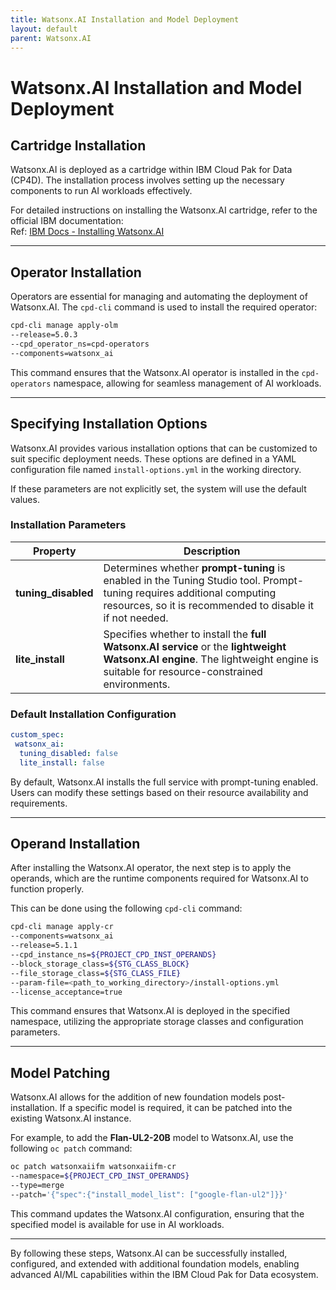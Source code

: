 ```yaml
---
title: Watsonx.AI Installation and Model Deployment
layout: default
parent: Watsonx.AI
---
```


# **Watsonx.AI Installation and Model Deployment**  

## **Cartridge Installation**  
Watsonx.AI is deployed as a cartridge within IBM Cloud Pak for Data (CP4D). The installation process involves setting up the necessary components to run AI workloads effectively.  

For detailed instructions on installing the Watsonx.AI cartridge, refer to the official IBM documentation:  
Ref: [IBM Docs - Installing Watsonx.AI](https://www.ibm.com/docs/en/software-hub/5.1.x?topic=hub-installing-software)  

---

## **Operator Installation**  
Operators are essential for managing and automating the deployment of Watsonx.AI. The `cpd-cli` command is used to install the required operator:  
```sh
cpd-cli manage apply-olm  
--release=5.0.3  
--cpd_operator_ns=cpd-operators  
--components=watsonx_ai  
```

This command ensures that the Watsonx.AI operator is installed in the `cpd-operators` namespace, allowing for seamless management of AI workloads.  

---

## **Specifying Installation Options**  
Watsonx.AI provides various installation options that can be customized to suit specific deployment needs. These options are defined in a YAML configuration file named `install-options.yml` in the working directory.  

If these parameters are not explicitly set, the system will use the default values.  

### **Installation Parameters**  

| **Property**        | **Description** |
|---------------------|----------------|
| **tuning_disabled** | Determines whether **prompt-tuning** is enabled in the Tuning Studio tool. Prompt-tuning requires additional computing resources, so it is recommended to disable it if not needed. |
| **lite_install**    | Specifies whether to install the **full Watsonx.AI service** or the **lightweight Watsonx.AI engine**. The lightweight engine is suitable for resource-constrained environments. |

### **Default Installation Configuration**  
```yaml
custom_spec:  
 watsonx_ai:  
  tuning_disabled: false  
  lite_install: false  
```

By default, Watsonx.AI installs the full service with prompt-tuning enabled. Users can modify these settings based on their resource availability and requirements.  

---

## **Operand Installation**  
After installing the Watsonx.AI operator, the next step is to apply the operands, which are the runtime components required for Watsonx.AI to function properly.  

This can be done using the following `cpd-cli` command:  
```sh
cpd-cli manage apply-cr  
--components=watsonx_ai  
--release=5.1.1
--cpd_instance_ns=${PROJECT_CPD_INST_OPERANDS}  
--block_storage_class=${STG_CLASS_BLOCK}  
--file_storage_class=${STG_CLASS_FILE}  
--param-file=<path_to_working_directory>/install-options.yml  
--license_acceptance=true  
```

This command ensures that Watsonx.AI is deployed in the specified namespace, utilizing the appropriate storage classes and configuration parameters.  

---

## **Model Patching**  
Watsonx.AI allows for the addition of new foundation models post-installation. If a specific model is required, it can be patched into the existing Watsonx.AI instance.  

For example, to add the **Flan-UL2-20B** model to Watsonx.AI, use the following `oc patch` command:  
```sh
oc patch watsonxaiifm watsonxaiifm-cr  
--namespace=${PROJECT_CPD_INST_OPERANDS}  
--type=merge  
--patch='{"spec":{"install_model_list": ["google-flan-ul2"]}}'  
```
This command updates the Watsonx.AI configuration, ensuring that the specified model is available for use in AI workloads.  

---

By following these steps, Watsonx.AI can be successfully installed, configured, and extended with additional foundation models, enabling advanced AI/ML capabilities within the IBM Cloud Pak for Data ecosystem. 
